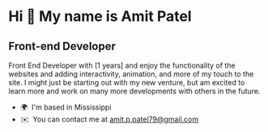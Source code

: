 Hi 👋 My name is Amit Patel
===========================

Front-end Developer
-------------------

Front End Developer with \[1 years\] and enjoy the functionality of the websites and adding interactivity, animation, and more of my touch to the site. I might just be starting out with my new venture, but am excited to learn more and work on many more developments with others in the future.

* 🌍  I'm based in Mississippi
* ✉️  You can contact me at [amit.p.patel79@gmail.com](mailto:amit.p.patel79@gmail.com)

